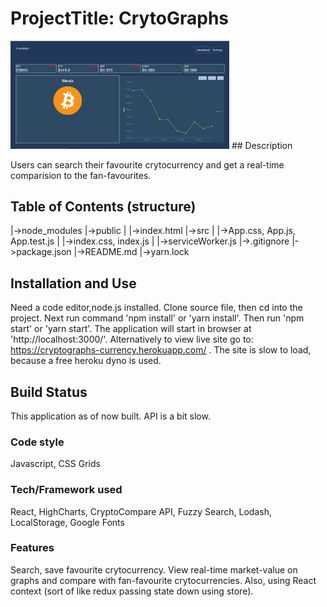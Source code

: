 # ProjectTitle: CrytoGraphs

<img src='public/images/cryptodash.PNG' width='350px'>
## Description

Users can search their favourite crytocurrency and get a real-time comparision to the fan-favourites.

## Table of Contents (structure)

|->node_modules
|->public
| |->index.html
|->src
| |->App.css, App.js, App.test.js
| |->index.css, index.js
| |->serviceWorker.js
|->.gitignore
|->package.json
|->README.md
|->yarn.lock

## Installation and Use

Need a code editor,node.js installed. Clone source file, then cd into the project. Next run command 'npm install' or 'yarn install'. Then run 'npm start' or 'yarn start'. The application will start in browser at 'http://localhost:3000/'.
Alternatively to view live site go to: https://cryptographs-currency.herokuapp.com/ . The site is slow to load, because a free heroku dyno is used.

## Build Status

This application as of now built. API is a bit slow.

### Code style

Javascript, CSS Grids

### Tech/Framework used

React, HighCharts, CryptoCompare API, Fuzzy Search, Lodash, LocalStorage, Google Fonts

### Features

Search, save favourite crytocurrency. View real-time market-value on graphs and compare with fan-favourite crytocurrencies. Also, using React context (sort of like redux passing state down using store).
